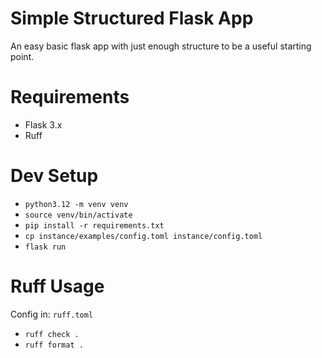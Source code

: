 # Simple Structured Flask App
An easy basic flask app with just enough structure to be a useful starting point.

# Requirements
* Flask 3.x
* Ruff

# Dev Setup
* `python3.12 -m venv venv`
* `source venv/bin/activate`
* `pip install -r requirements.txt`
* `cp instance/examples/config.toml instance/config.toml`
* `flask run`

# Ruff Usage
Config in: `ruff.toml`

* `ruff check .`
* `ruff format .`
